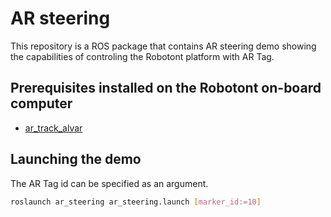 # AR steering
This repository is a ROS package that contains AR steering demo showing the capabilities of controling the Robotont platform with AR Tag.

## Prerequisites installed on the Robotont on-board computer
 * [ar_track_alvar](http://wiki.ros.org/ar_track_alvar)

## Launching the demo
The AR Tag id can be specified as an argument.

```bash
roslaunch ar_steering ar_steering.launch [marker_id:=10]
```
